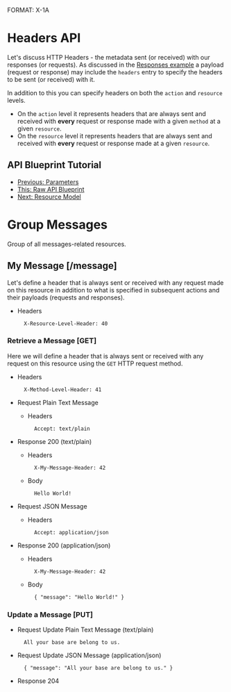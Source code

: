 FORMAT: X-1A

# Headers API
Let's discuss HTTP Headers - the metadata sent (or received) with our responses (or requests). As discussed in the [Responses example](5.%20Responses.md) a payload (request or response) may include the `headers` entry to specify the headers to be sent (or received) with it.

In addition to this you can specify headers on both the `action` and `resource` levels. 

- On the `action` level it represents headers that are always sent and received with **every** request or response made with a given `method` at a given `resource`. 
- On the `resource` level it represents headers that are always sent and received with **every** request or response made at a given `resource`.

## API Blueprint Tutorial
+ [Previous: Parameters](7.%20Parameters.md)
+ [This: Raw API Blueprint](https://raw.github.com/apiaryio/api-blueprint/master/examples/8.%20Headers.md)
+ [Next: Resource Model](9.%20Resource%20Model.md)

# Group Messages
Group of all messages-related resources.

## My Message [/message]
Let's define a header that is always sent or received with any request made on this resource in addition to what is specified in subsequent actions and their payloads (requests and responses).

+ Headers
    
        X-Resource-Level-Header: 40

### Retrieve a Message [GET]
Here we will define a header that is always sent or received with any request on this resource using the `GET` HTTP request method. 

+ Headers
    
        X-Method-Level-Header: 41

+ Request Plain Text Message
    
    + Headers

            Accept: text/plain

+ Response 200 (text/plain)

    + Headers

            X-My-Message-Header: 42

    + Body

            Hello World!

+ Request JSON Message
    
    + Headers

            Accept: application/json

+ Response 200 (application/json)

    + Headers

            X-My-Message-Header: 42

    + Body

            { "message": "Hello World!" }
        
### Update a Message [PUT]

+ Request Update Plain Text Message (text/plain)

        All your base are belong to us.

+ Request Update JSON Message (application/json)

        { "message": "All your base are belong to us." }

+ Response 204
